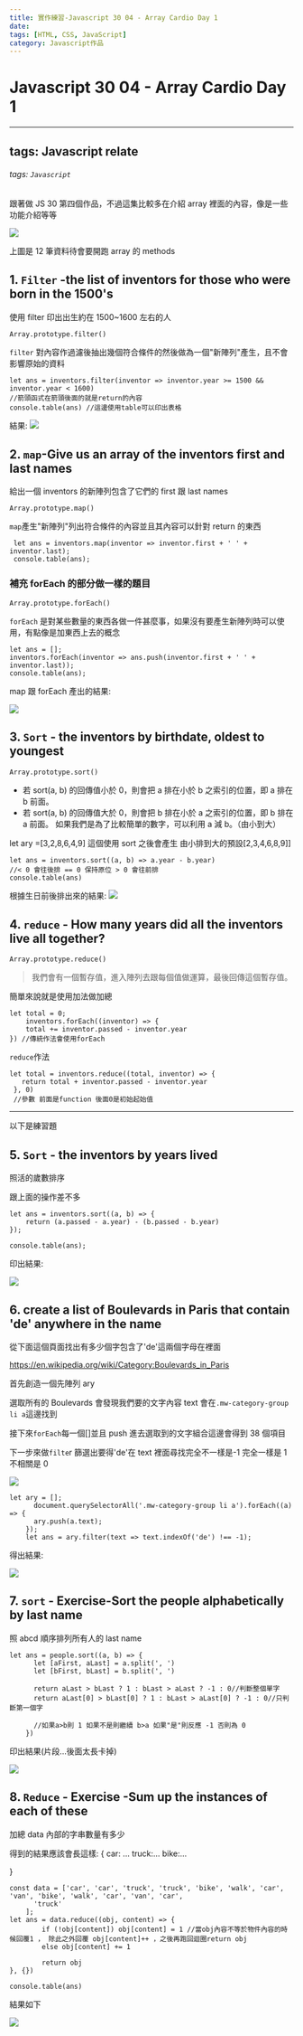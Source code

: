 ```yaml
---
title: 實作練習-Javascript 30 04 - Array Cardio Day 1
date:
tags: [HTML, CSS, JavaScript]
category: Javascript作品
---
```


# Javascript 30 04 - Array Cardio Day 1

---

## tags: Javascript relate

###### tags: `Javascript`

跟著做 JS 30 第四個作品，不過這集比較多在介紹 array 裡面的內容，像是一些功能介紹等等

![](https://i.imgur.com/V70zMHQ.png)

上圖是 12 筆資料待會要開跑 array 的 methods

## 1. `Filter` -the list of inventors for those who were born in the 1500's

使用 filter 印出出生約在 1500~1600 左右的人

`Array.prototype.filter() `

`filter` 對內容作過濾後抽出幾個符合條件的然後做為一個"新陣列"產生，且不會影響原始的資料

```javascript=
let ans = inventors.filter(inventor => inventor.year >= 1500 && inventor.year < 1600)
//箭頭函式在箭頭後面的就是return的內容
console.table(ans) //這邊使用table可以印出表格
```

結果:
![](https://i.imgur.com/ZGYzXUv.png)

## 2. `map`-Give us an array of the inventors first and last names

給出一個 inventors 的新陣列包含了它們的 first 跟 last names

`Array.prototype.map()`

`map`產生"新陣列"列出符合條件的內容並且其內容可以針對 return 的東西

```javascript=
 let ans = inventors.map(inventor => inventor.first + ' ' + inventor.last);
 console.table(ans);
```

### 補充 forEach 的部分做一樣的題目

`Array.prototype.forEach()`

`forEach` 是對某些數量的東西各做一件甚麼事，如果沒有要產生新陣列時可以使用，有點像是加東西上去的概念

```javascript=
let ans = [];
inventors.forEach(inventor => ans.push(inventor.first + ' ' + inventor.last));
console.table(ans);
```

map 跟 forEach 產出的結果:

![](https://i.imgur.com/GuBBKDS.png)

## 3. `Sort` - the inventors by birthdate, oldest to youngest

`Array.prototype.sort()`

- 若 sort(a, b) 的回傳值小於 0，則會把 a 排在小於 b 之索引的位置，即 a 排在 b 前面。
- 若 sort(a, b) 的回傳值大於 0，則會把 b 排在小於 a 之索引的位置，即 b 排在 a 前面。
  如果我們是為了比較簡單的數字，可以利用 a 減 b。（由小到大）

let ary =[3,2,8,6,4,9] 這個使用 sort 之後會產生 由小排到大的預設[2,3,4,6,8,9]]

```javascript=
let ans = inventors.sort((a, b) => a.year - b.year)
//< 0 會往後排 == 0 保持原位 > 0 會往前排
console.table(ans)
```

根據生日前後排出來的結果:
![](https://i.imgur.com/eWG6x69.png)

## 4. `reduce` - How many years did all the inventors live all together?

`Array.prototype.reduce()`

> 我們會有一個暫存值，進入陣列去跟每個值做運算，最後回傳這個暫存值。

簡單來說就是使用加法做加總

```javascript=
let total = 0;
    inventors.forEach((inventor) => {
    total += inventor.passed - inventor.year
}) //傳統作法會使用forEach
```

`reduce`作法

```javascript=
let total = inventors.reduce((total, inventor) => {
   return total + inventor.passed - inventor.year
 }, 0)
 //參數 前面是function 後面0是初始起始值

```

---

以下是練習題

## 5. `Sort` - the inventors by years lived

照活的歲數排序

跟上面的操作差不多

```javascript=
let ans = inventors.sort((a, b) => {
    return (a.passed - a.year) - (b.passed - b.year)
});

console.table(ans);
```

印出結果:

![](https://i.imgur.com/8K35h14.png)

## 6. create a list of Boulevards in Paris that contain 'de' anywhere in the name

從下面這個頁面找出有多少個字包含了'de'這兩個字母在裡面

https://en.wikipedia.org/wiki/Category:Boulevards_in_Paris

首先創造一個先陣列 ary

選取所有的 Boulevards 會發現我們要的文字內容 text 會在`.mw-category-group li a`這邊找到

接下來`forEach`每一個[]並且 push 進去選取到的文字組合這邊會得到 38 個項目

下一步來做`filte`r 篩選出要得'de'在 text 裡面尋找完全不一樣是-1 完全一樣是 1 不相關是 0

![](https://i.imgur.com/rJk7kkx.png)

```javascript=
let ary = [];
      document.querySelectorAll('.mw-category-group li a').forEach((a) => {
      ary.push(a.text);
    });
    let ans = ary.filter(text => text.indexOf('de') !== -1);
```

得出結果:

![](https://i.imgur.com/BUUUqEf.png)

## 7. `sort` - Exercise-Sort the people alphabetically by last name

照 abcd 順序排列所有人的 last name

```javascript=
let ans = people.sort((a, b) => {
      let [aFirst, aLast] = a.split(', ')
      let [bFirst, bLast] = b.split(', ')

      return aLast > bLast ? 1 : bLast > aLast ? -1 : 0//判斷整個單字
      return aLast[0] > bLast[0] ? 1 : bLast > aLast[0] ? -1 : 0//只判斷第一個字

      //如果a>b則 1 如果不是則繼續 b>a 如果"是"則反應 -1 否則為 0
    })
```

印出結果(片段...後面太長卡掉)

![](https://i.imgur.com/7Lu3UhN.png)

## 8. `Reduce` - Exercise -Sum up the instances of each of these

加總 data 內部的字串數量有多少

得到的結果應該會長這樣:
{
car: ...
truck:...
bike:...

}

```javascript=
const data = ['car', 'car', 'truck', 'truck', 'bike', 'walk', 'car', 'van', 'bike', 'walk', 'car', 'van', 'car',
      'truck'
    ];
let ans = data.reduce((obj, content) => {
        if (!obj[content]) obj[content] = 1 //當obj內容不等於物件內容的時候回覆1 ， 除此之外回覆 obj[content]++ ，之後再跑回迴圈return obj
        else obj[content] += 1

        return obj
}, {})

console.table(ans)
```

結果如下

![](https://i.imgur.com/RzMkuvZ.png)
